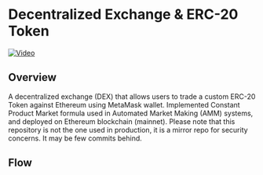 # Decentralized Exchange & ERC-20 Token

[![Video](https://github.com/BianLee/Decentralized-Exchange-Model-ERC-20-Token/assets/62369269/81ef12f9-3760-482f-9f64-2cc979b7d177)](https://github.com/BianLee/Decentralized-Exchange-Model-ERC-20-Token/assets/62369269/81ef12f9-3760-482f-9f64-2cc979b7d177)


## Overview
A decentralized exchange (DEX) that allows users to trade a custom ERC-20 Token against Ethereum using MetaMask wallet. Implemented Constant Product Market formula used in Automated Market Making (AMM) systems, and deployed on Ethereum blockchain (mainnet). Please note that this repository is not the one used in production, it is a mirror repo for security concerns. It may be few commits behind.

## Flow




